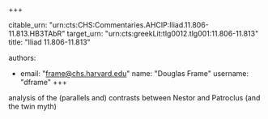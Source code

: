 +++


citable_urn: "urn:cts:CHS:Commentaries.AHCIP:Iliad.11.806-11.813.HB3TAbR"
target_urn: "urn:cts:greekLit:tlg0012.tlg001:11.806-11.813"
title: "Iliad 11.806-11.813"

authors:
- email: "frame@chs.harvard.edu"
  name: "Douglas Frame"
  username: "dframe"
+++

<p>analysis of the (parallels and) contrasts between Nestor and Patroclus (and the twin myth)</p>